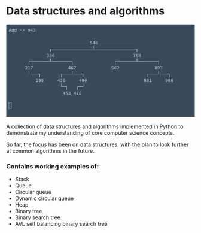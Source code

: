 # Data structures and algorithms

![AVL self balancing binary search tree visualiser](https://github.com/StephenAppleby/Data-structures-algorithms/blob/master/avl.gif)

A collection of data structures and algorithms implemented in Python to demonstrate my understanding of core computer science concepts.

So far, the focus has been on data structures, with the plan to look further at common algorithms in the future.

### Contains working examples of:
- Stack
- Queue
- Circular queue
- Dynamic circular queue
- Heap
- Binary tree
- Binary search tree
- AVL self balancing binary search tree

